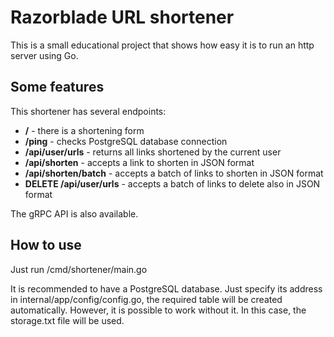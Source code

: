# Razorblade URL shortener

This is a small educational project that shows how easy it is to run an http server using Go.

## Some features

This shortener has several endpoints:
- **/** - there is a shortening form 
- **/ping** - checks PostgreSQL database connection
- **/api/user/urls** - returns all links shortened by the current user
- **/api/shorten** - accepts a link to shorten in JSON format
- **/api/shorten/batch** - accepts a batch of links to shorten in JSON format
- **DELETE /api/user/urls** - accepts a batch of links to delete also in JSON format

The gRPC API is also available.

## How to use 

Just run /cmd/shortener/main.go

It is recommended to have a PostgreSQL database. Just specify its address in internal/app/config/config.go, the required table will be created automatically. However, it is possible to work without it. In this case, the storage.txt file will be used.